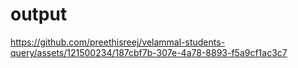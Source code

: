 # output



https://github.com/preethisreej/velammal-students-query/assets/121500234/187cbf7b-307e-4a78-8893-f5a9cf1ac3c7


